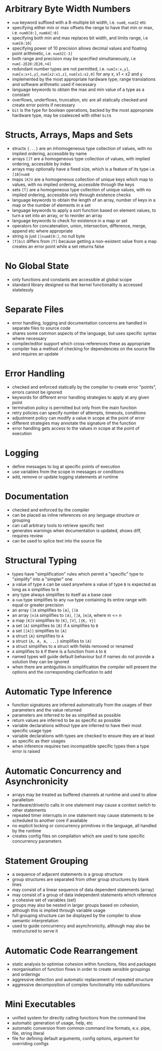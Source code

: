 # Arbitrary Byte Width Numbers

- `num` keyword suffixed with a 8-multiple bit width, i.e. `num8`, `num32` etc
- specifying either min or max offsets the range to have that min or max, i.e. `num8[0:]`, `num64[:0]`
- specifying both min and max replaces bit width, and limits range, i.e `num[6:10]`
- specifying power of 10 precision allows decimal values and floating point arithmetic, i.e. `num32[-3]`
- both range and precision may be specified simultaneously, i.e `num[-2E20:2E20,+4]`
- redundant number types are not permitted, i.e. `num[x:x,y]`, `num[x:x+1,y]`, `num[x2:x1,z]`, `num[x1:x2,0]` for any x, x1 < x2 and y
- implemented by the most appropriate hardware type, range translations and software arithmetic used if necessary
- language keywords to obtain the max and min value of a type as a constant
- overflows, underflows, truncation, etc are all statically checked and create error points if necessary
- `bit` is the type for boolean operations, backed by the most appropriate hardware type, may be coalesced with other `bit`s

# Structs, Arrays, Maps and Sets

- structs `{...}` are an inhomogeneous type collection of values, with no implied ordering, accessible by name
- arrays `[]T` are a homogeneous type collection of values, with implied ordering, accessible by index
- arrays may optionally have a fixed size, which is a feature of its type i.e. `[10]num8`
- maps `[K]V` are a homogeneous collection of unique keys which map to values, with no implied ordering, accessible through the keys
- sets `[T]` are a homogeneous type collection of unique values, with no implied ordering, accessible only through existence checks
- language keywords to obtain the length of an array, number of keys in a map or the number of elements in a set
- language keywords to apply a sort function based on element values, to turn a set into an array, or to reorder an array
- language keywords to check for existence in a map or set
- operators for concatenation, union, intersection, difference, merge, append etc where appropriate 
- string is just `[]num8[0:]`, no null byte
- `[T]bit` differs from `[T]` because getting a non-existent value from a map creates an error point while a set returns false

# No Global State

- only functions and constants are accessible at global scope
- standard library designed so that kernel functionality is accessed statelessly

# Separate Files

- error handling, logging and documentation concerns are handled in separate files to source code
- shares some common aspects of the language, but uses specific syntax where necessary
- compiler/editor support which cross-references these as appropriate
- compiler has a method of checking for dependencies on the source file and requires an update

# Error Handling

- checked and enforced statically by the compiler to create error "points", errors cannot be ignored
- keywords for different error handling strategies to apply at any given point
- termination policy is permitted but only from the main function
- retry policies can specify number of attempts, timeouts, conditions
- adjustment policy can modify a value in scope at the point of error
- different strategies may annotate the signature of the function
- error handling gets access to the values in scope at the point of execution

# Logging

- define messages to log at specific points of execution
- use variables from the scope in messages or conditions
- add, remove or update logging statements at runtime

# Documentation

- checked and enforced by the compiler
- can be placed as inline references on any language structure or grouping
- can call arbitrary tools to retrieve specific text
- generates warnings when documentation is updated, shows diff, requires review
- can be used to splice text into the source file

# Structural Typing

- types have "simplification" rules which permit a "specific" type to "simplify" into a "simpler" one
- a value of type `A` can be used anywhere a value of type `B` is expected as long as `A` simplifies to `B`
- any type always simplifies to itself as a base case
- a `num` type simplifies to any `num` type containing its entire range with equal or greater precision
- an array `[]A` simplifies to `[A]`, `[]A`
- an array `[n]A` simplifies to `[A]`, `[]A`, `[m]A`, where m <= n
- a map `[K]V` simplifies to `[K]`, `[V]`, `[{K, V}]`
- a set `[A]` simplifies to `[B]` if `A` simplifies to `B`
- a set `[[A]]` simplifies to `[A]`
- a struct `{A}` simplifies to `A`
- a struct `{A, A, A, ...}` simplifies to `[A]`
- a struct simplifies to a struct with fields removed or renamed
- `A` simplifies to `B` if there is a function from `A` to `B`
- named types will guide default behaviour but if names do not provide a solution they can be ignored
- when there are ambiguities in simplification the compiler will present the options and the corresponding clarification to add

# Automatic Type Inference

- function signatures are inferred automatically from the usages of their parameters and the value returned
- parameters are inferred to be as simplified as possible
- return values are inferred to be as specific as possible
- variable declarations without type are inferred to have their most specific usage type
- variable declarations with types are checked to ensure they are at least as specific as their usages
- when inference requires two incompatible specific types then a type error is raised

# Automatic Concurrency and Asynchronicity

- arrays may be treated as buffered channels at runtime and used to allow parallelism
- hardware/driver/io calls in one statement may cause a context switch to other statements
- repeated timer interrupts in one statement may cause statements to be scheduled to another core if available
- no explicit locking or concurrency primitives in the language, all handled by the runtime
- creates config files on compilation which are used to tune specific concurrency parameters

# Statement Grouping

- a sequence of adjacent statements is a group structure
- group structures are separated from other group structures by blank lines
- may consist of a linear sequence of data dependent statements (array)
- may consist of a group of data independent statements which reference a cohesive set of variables (set)
- groups may also be nested in larger groups based on cohesion, although this is implied through variable usage
- full grouping structure can be displayed by the compiler to show semantic interpretation
- used to guide concurrency and asynchronicity, although may also be restructured to serve it

# Automatic Code Rearrangement

- static analysis to optimise cohesion within functions, files and packages
- reorganisation of function flows in order to create sensible groupings and orderings
- aggressive detection and automatic replacement of repeated structure
- aggressive decomposition of complex functionality into subfunctions

# Mini Executables

- unified system for directly calling functions from the command line
- automatic generation of usage, help, etc
- automatic conversion from common command line formats, e.x. pipe, file, string literal
- file for defining default arguments, config options, argument for overriding configs